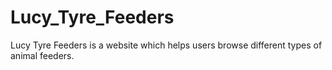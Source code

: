 # Lucy_Tyre_Feeders
Lucy Tyre Feeders is a website  which helps users browse different types of  animal feeders.
